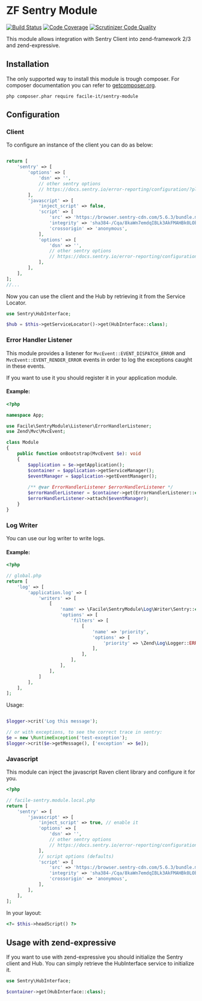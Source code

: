 # ZF Sentry Module

[![Build Status](https://api.travis-ci.org/facile-it/sentry-module.svg?branch=master)](https://travis-ci.org/facile-it/sentry-module)
[![Code Coverage](https://scrutinizer-ci.com/g/facile-it/sentry-module/badges/coverage.png?b=master)](https://scrutinizer-ci.com/g/facile-it/sentry-module/?branch=master)
[![Scrutinizer Code Quality](https://scrutinizer-ci.com/g/facile-it/sentry-module/badges/quality-score.png?b=master)](https://scrutinizer-ci.com/g/facile-it/sentry-module/?branch=master)

This module allows integration with Sentry Client into zend-framework 2/3 and zend-expressive.

## Installation

The only supported way to install this module is trough composer. For composer documentation you can refer to [getcomposer.org](http://getcomposer.org).

```
php composer.phar require facile-it/sentry-module
```


## Configuration

### Client

To configure an instance of the client you can do as below:

```php

return [
    'sentry' => [
        'options' => [
            'dsn' => '',
            // other sentry options
            // https://docs.sentry.io/error-reporting/configuration/?platform=php
        ],
        'javascript' => [
            'inject_script' => false,
            'script' => [
                'src' => 'https://browser.sentry-cdn.com/5.6.3/bundle.min.js',
                'integrity' => 'sha384-/Cqa/8kaWn7emdqIBLk3AkFMAHBk0LObErtMhO+hr52CntkaurEnihPmqYj3uJho',
                'crossorigin' => 'anonymous',
            ],
            'options' => [
                'dsn' => '',
                // other sentry options
                // https://docs.sentry.io/error-reporting/configuration/?platform=php
            ],
        ],
    ],
];
//...
```

Now you can use the client and the Hub by retrieving it from the Service Locator.

```php
use Sentry\HubInterface;

$hub = $this->getServiceLocator()->get(HubInterface::class);
```

### Error Handler Listener

This module provides a listener for `MvcEvent::EVENT_DISPATCH_ERROR` and `MvcEvent::EVENT_RENDER_ERROR` events
in order to log the exceptions caught in these events.

If you want to use it you should register it in your application module.

#### Example:

```php
<?php

namespace App;

use Facile\SentryModule\Listener\ErrorHandlerListener;
use Zend\Mvc\MvcEvent;

class Module 
{
    public function onBootstrap(MvcEvent $e): void
    {
        $application = $e->getApplication();
        $container = $application->getServiceManager();
        $eventManager = $application->getEventManager();
        
        /** @var ErrorHandlerListener $errorHandlerListener */
        $errorHandlerListener = $container->get(ErrorHandlerListener::class);
        $errorHandlerListener->attach($eventManager);
    }
}
```

### Log Writer

You can use our log writer to write logs.

#### Example:
```php
<?php

// global.php
return [
    'log' => [
        'application.log' => [
            'writers' => [
                [
                    'name' => \Facile\SentryModule\Log\Writer\Sentry::class,
                    'options' => [
                        'filters' => [
                            [
                                'name' => 'priority',
                                'options' => [
                                    'priority' => \Zend\Log\Logger::ERR,
                                ],
                            ],
                        ],
                    ],
                ],
            ]
        ],
    ],
];
```

Usage:

```php

$logger->crit('Log this message');

// or with exceptions, to see the correct trace in sentry:
$e = new \RuntimeException('test-exception');
$logger->crit($e->getMessage(), ['exception' => $e]);
```

### Javascript

This module can inject the javascript Raven client library and configure it for you.

```php
<?php

// facile-sentry.module.local.php
return [
    'sentry' => [
        'javascript' => [
            'inject_script' => true, // enable it
            'options' => [
                'dsn' => '',
                // other sentry options
                // https://docs.sentry.io/error-reporting/configuration/?platform=php
            ],
            // script options (defaults)
            'script' => [
                'src' => 'https://browser.sentry-cdn.com/5.6.3/bundle.min.js',
                'integrity' => 'sha384-/Cqa/8kaWn7emdqIBLk3AkFMAHBk0LObErtMhO+hr52CntkaurEnihPmqYj3uJho',
                'crossorigin' => 'anonymous',
            ],
        ],
    ],
];

```
In your layout:
```php
<?= $this->headScript() ?>
```

## Usage with zend-expressive

If you want to use with zend-expressive you should initialize the Sentry client and Hub.
You can simply retrieve the HubInterface service to initialize it.

```php
use Sentry\HubInterface;

$container->get(HubInterface::class);
```
